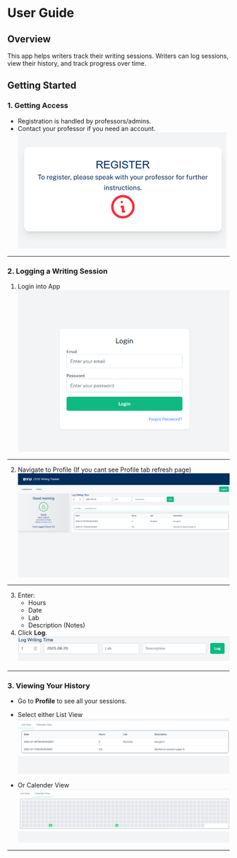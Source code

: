 # User Guide

## Overview
This app helps writers track their writing sessions. Writers can log sessions, view their history, and track progress over time.

## Getting Started

### 1. Getting Access
- Registration is handled by professors/admins.  
- Contact your professor if you need an account.  
![Alt text](./images/register.png "Register")
---
### 2. Logging a Writing Session
1. Login into App
![Alt text](./images/login.png "login")
---
2. Navigate to Profile (If you cant see Profile tab refresh page)
![Alt text](./images/profile.png "Profile")
---
3. Enter:
   - Hours
   - Date
   - Lab
   - Description (Notes)
3. Click **Log**.
![Alt text](./images/log%20time.png "Log Time")
---
### 3. Viewing Your History
- Go to **Profile** to see all your sessions.
- Select either List View
![Alt text](./images/loglistview.png "List View")

- Or Calender View
![Alt text](./images/logcalenderview.png "List View")
---

